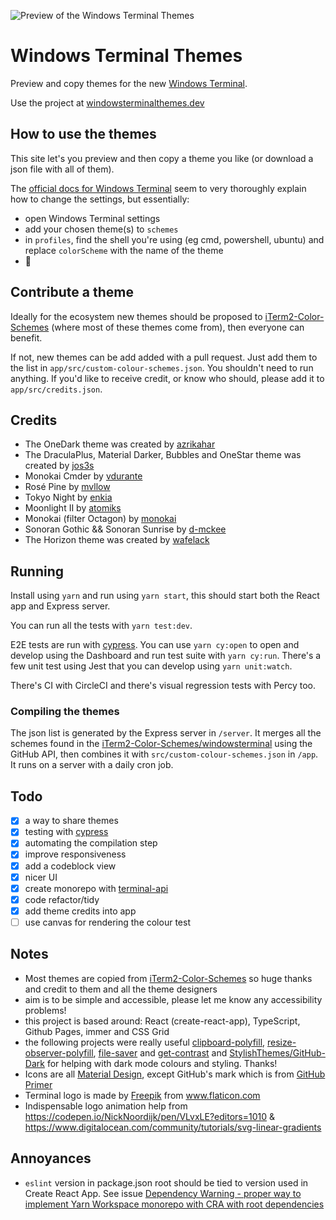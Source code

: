 ![Preview of the Windows Terminal Themes](https://github.com/atomcorp/themes/raw/master/app/public/preview-v3.png)

# Windows Terminal Themes

Preview and copy themes for the new [Windows Terminal](https://github.com/microsoft/terminal).

Use the project at [windowsterminalthemes.dev](https://windowsterminalthemes.dev/)

## How to use the themes

This site let's you preview and then copy a theme you like (or download a json file with all of them).

The [official docs for Windows Terminal](https://docs.microsoft.com/en-us/windows/terminal/customize-settings/color-schemes) seem to very thoroughly explain how to change the settings, but essentially:

- open Windows Terminal settings
- add your chosen theme(s) to `schemes`
- in `profiles`, find the shell you're using (eg cmd, powershell, ubuntu) and replace `colorScheme` with the name of the theme
- 🥳

## Contribute a theme

Ideally for the ecosystem new themes should be proposed to [iTerm2-Color-Schemes](https://github.com/mbadolato/iTerm2-Color-Schemes) (where most of these themes come from), then everyone can benefit.

If not, new themes can be add added with a pull request. Just add them to the list in `app/src/custom-colour-schemes.json`. You shouldn't need to run anything. If you'd like to receive credit, or know who should, please add it to `app/src/credits.json`.

## Credits

- The OneDark theme was created by [azrikahar](https://github.com/azrikahar)
- The DraculaPlus, Material Darker, Bubbles and OneStar theme was created by [jos3s](https://github.com/jos3s)
- Monokai Cmder by [vdurante](https://github.com/vdurante/windows-terminal-monokai-cmder)
- Rosé Pine by [mvllow](https://github.com/mvllow)
- Tokyo Night by [enkia](https://github.com/enkia)
- Moonlight II by [atomiks](https://github.com/atomiks)
- Monokai (filter Octagon) by [monokai](https://monokai.pro/)
- Sonoran Gothic && Sonoran Sunrise by [d-mckee](https://github.com/d-mckee)
- The Horizon theme was created by [wafelack](https://github.com/wafelack/)

## Running

Install using `yarn` and run using `yarn start`, this should start both the React app and Express server.

You can run all the tests with `yarn test:dev`.

E2E tests are run with [cypress](https://www.cypress.io/). You can use `yarn cy:open` to open and develop using the Dashboard and run test suite with `yarn cy:run`. There's a few unit test using Jest that you can develop using `yarn unit:watch`.

There's CI with CircleCI and there's visual regression tests with Percy too.

### Compiling the themes

The json list is generated by the Express server in `/server`. It merges all the schemes found in the [iTerm2-Color-Schemes/windowsterminal](https://github.com/mbadolato/iTerm2-Color-Schemes/tree/master/windowsterminal) using the GitHub API, then combines it with `src/custom-colour-schemes.json` in `/app`. It runs on a server with a daily cron job.

## Todo

- [x] a way to share themes
- [x] testing with [cypress](https://www.cypress.io/)
- [x] automating the compilation step
- [x] improve responsiveness
- [x] add a codeblock view
- [x] nicer UI
- [x] create monorepo with [terminal-api](https://github.com/atomcorp/terminal-api)
- [x] code refactor/tidy
- [x] add theme credits into app
- [ ] use canvas for rendering the colour test

## Notes

- Most themes are copied from [iTerm2-Color-Schemes](https://github.com/mbadolato/iTerm2-Color-Schemes) so huge thanks and credit to them and all the theme designers
- aim is to be simple and accessible, please let me know any accessibility problems!
- this project is based around: React (create-react-app), TypeScript, Github Pages, immer and CSS Grid
- the following projects were really useful [clipboard-polyfill](https://github.com/lgarron/clipboard-polyfill), [resize-observer-polyfill](https://github.com/que-etc/resize-observer-polyfill), [file-saver](https://github.com/eligrey/FileSaver.js) and [get-contrast](https://github.com/johno/get-contrast) and [StylishThemes/GitHub-Dark](https://github.com/StylishThemes/GitHub-Dark) for helping with dark mode colours and styling. Thanks!
- Icons are all [Material Design](https://material.io/resources/icons/?style=baseline), except GitHub's mark which is from [GitHub Primer](https://primer.style/octicons/)
- Terminal logo is made by <a href="https://www.flaticon.com/authors/freepik" title="Freepik">Freepik</a> from <a href="https://www.flaticon.com/" title="Flaticon">www.flaticon.com</a>
- Indispensable logo animation help from https://codepen.io/NickNoordijk/pen/VLvxLE?editors=1010 & https://www.digitalocean.com/community/tutorials/svg-linear-gradients

## Annoyances

- `eslint` version in package.json root should be tied to version used in Create React App. See issue [Dependency Warning - proper way to implement Yarn Workspace monorepo with CRA with root dependencies](https://github.com/facebook/create-react-app/issues/6324)

